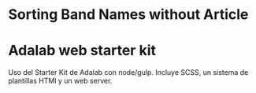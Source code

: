 # Sorting Band Names without Article

# Adalab web starter kit
Uso del Starter Kit de Adalab con node/gulp.
Incluye SCSS, un sistema de plantillas HTMl y un web server.
